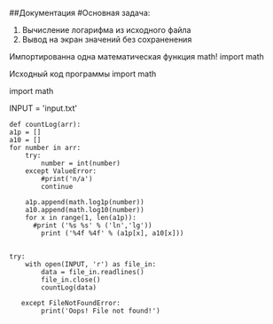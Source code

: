 ##Документация 
#Основная задача: 

1. Вычисление логарифма из исходного файла
2. Вывод на экран значений без сохраненения

Импортированна одна математическая функция  math!
import math

Исходный код программы
import math

import math

INPUT = 'input.txt'

    def countLog(arr):
    a1p = []
    a10 = []
    for number in arr:
        try:
            number = int(number)
        except ValueError:
            #print('n/a')
            continue

        a1p.append(math.log1p(number))
        a10.append(math.log10(number))
        for x in range(1, len(a1p)):
          #print ('%s %s' % ('ln','lg'))
        	print ('%4f %4f' % (a1p[x], a10[x]))


    try:
    	with open(INPUT, 'r') as file_in:
    		data = file_in.readlines()
    		file_in.close()
    		countLog(data)

       except FileNotFoundError:
    		print('Oops! File not found!')

